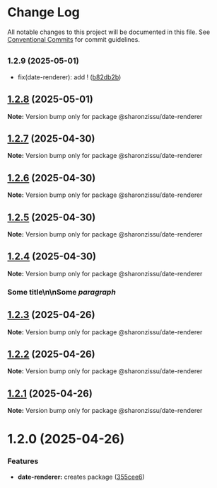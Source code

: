 # Change Log

All notable changes to this project will be documented in this file.
See [Conventional Commits](https://conventionalcommits.org) for commit guidelines.

## <small>1.2.9 (2025-05-01)</small>

* fix(date-renderer): add ! ([b82db2b](https://github.com/SharonZissu/versions-poc/commit/b82db2b))





## [1.2.8](https://github.com/SharonZissu/versions-poc/compare/@sharonzissu/date-renderer@1.2.7...@sharonzissu/date-renderer@1.2.8) (2025-05-01)

**Note:** Version bump only for package @sharonzissu/date-renderer





## [1.2.7](https://github.com/SharonZissu/versions-poc/compare/@sharonzissu/date-renderer@1.2.6...@sharonzissu/date-renderer@1.2.7) (2025-04-30)

**Note:** Version bump only for package @sharonzissu/date-renderer





## [1.2.6](https://github.com/SharonZissu/versions-poc/compare/@sharonzissu/date-renderer@1.2.5...@sharonzissu/date-renderer@1.2.6) (2025-04-30)

**Note:** Version bump only for package @sharonzissu/date-renderer





## [1.2.5](https://github.com/SharonZissu/versions-poc/compare/@sharonzissu/date-renderer@1.2.4...@sharonzissu/date-renderer@1.2.5) (2025-04-30)

**Note:** Version bump only for package @sharonzissu/date-renderer





## [1.2.4](https://github.com/SharonZissu/versions-poc/compare/@sharonzissu/date-renderer@1.2.3...@sharonzissu/date-renderer@1.2.4) (2025-04-30)

**Note:** Version bump only for package @sharonzissu/date-renderer

### Some title\n\nSome *paragraph*





## [1.2.3](https://github.com/SharonZissu/versions-poc/compare/@sharonzissu/date-renderer@1.2.2...@sharonzissu/date-renderer@1.2.3) (2025-04-26)

**Note:** Version bump only for package @sharonzissu/date-renderer





## [1.2.2](https://github.com/SharonZissu/versions-poc/compare/@sharonzissu/date-renderer@1.2.1...@sharonzissu/date-renderer@1.2.2) (2025-04-26)

**Note:** Version bump only for package @sharonzissu/date-renderer





## [1.2.1](https://github.com/SharonZissu/versions-poc/compare/@sharonzissu/date-renderer@1.2.0...@sharonzissu/date-renderer@1.2.1) (2025-04-26)

**Note:** Version bump only for package @sharonzissu/date-renderer





# 1.2.0 (2025-04-26)


### Features

* **date-renderer:** creates package ([355cee6](https://github.com/SharonZissu/versions-poc/commit/355cee631e3ab432e2c75fe307a2cee5aef0727f))
